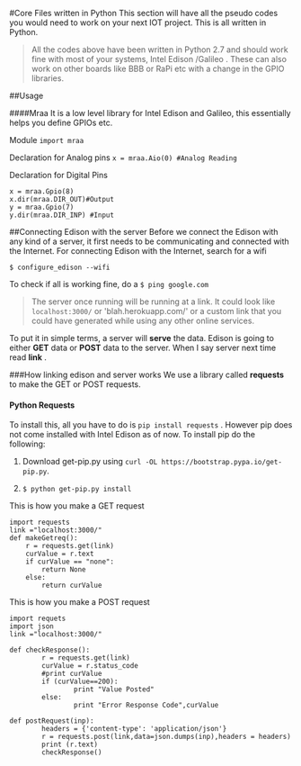 #Core Files written in Python
This section will have all the pseudo codes you would need to work on your next IOT project. This is all written in Python.

>All the codes above have been written in Python 2.7 and should work fine with most of your systems, Intel Edison /Galileo . These can also work on other boards like BBB or RaPi etc with a change in the GPIO libraries.

##Usage

####Mraa 
It is a low level library for Intel Edison and Galileo, this essentially helps you define GPIOs etc. 

Module `import mraa`

Declaration for Analog pins `x = mraa.Aio(0) #Analog Reading`

Declaration for Digital Pins 
```
x = mraa.Gpio(8)
x.dir(mraa.DIR_OUT)#Output
y = mraa.Gpio(7)
y.dir(mraa.DIR_INP) #Input
```

##Connecting Edison with the server
Before we connect the Edison with any kind of a server, it first needs to be communicating and connected with the Internet.
For connecting Edison with the Internet, search for a wifi 

`$ configure_edison --wifi`

To check if all is working fine, do a `$ ping google.com` 

>The server once running will be running at a link. It could look like 
`localhost:3000/` or 'blah.herokuapp.com/' or a custom link that you could have generated while using any other online services. 

To put it in simple terms, a server will <b>serve</b> the data. Edison is going to either <b>GET</b> data or <b>POST</b> data to the server.
When I say server next time read <b>link</b> .

###How linking edison and server works 
We use a library called <b>requests</b> to make the GET or POST requests.
#### Python Requests
To install this, all you have to do is `pip install requests` . However pip does not come installed with Intel Edison as of now.
To install pip do the following:

1. Download get-pip.py using `curl -OL https://bootstrap.pypa.io/get-pip.py`.

2. `$ python get-pip.py install`

This is how you make a GET request
```
import requests 
link ="localhost:3000/"
def makeGetreq():
    r = requests.get(link)
    curValue = r.text
    if curValue == "none":
        return None
    else:
        return curValue 
```


This is how you make a POST request

 
```
import requets
import json
link ="localhost:3000/"

def checkResponse():
        r = requests.get(link)
        curValue = r.status_code
        #print curValue
        if (curValue==200):
                print "Value Posted"
        else:
                print "Error Response Code",curValue

def postRequest(inp):
        headers = {'content-type': 'application/json'}         
        r = requests.post(link,data=json.dumps(inp),headers = headers) 
        print (r.text)
        checkResponse()
        
```
